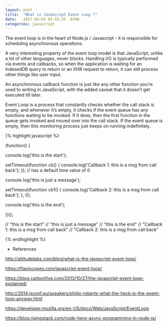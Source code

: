 ```yaml
---
layout: post
title:  "What is JavaScript Event Loop ?"
date:   2017-04-03 05:55:35 -0700
categories: javascript
---
```


The event loop is in the heart of Node.js / Javascript -
it is responsible for scheduling asynchronous operations.

A very interesting property of the event loop model is that JavaScript,
unlike a lot of other languages, never blocks. Handling I/O is typically
performed via events and callbacks, so when the application is waiting
for an IndexedDB query to return or an XHR request to return,
it can still process other things like user input.

An asynchronous callback function is just like any other function you’re used to writing in JavaScript, with the added caveat that it doesn’t get executed till later.

Event Loop is a process that constantly checks whether the call stack is empty, and whenever it’s empty, it checks if the event queue has any functions waiting to be invoked. If it does, then the first function in the queue gets invoked and moved over into the call stack. If the event queue is empty, then this monitoring process just keeps on running indefinitely. 

{% highlight javascript %}

(function() {

  console.log('this is the start');

  setTimeout(function cb() {
    console.log('Callback 1: this is a msg from call back');
  }); // has a default time value of 0

  console.log('this is just a message');

  setTimeout(function cb1() {
    console.log('Callback 2: this is a msg from call back');
  }, 0);

  console.log('this is the end');

})();

// "this is the start"
// "this is just a message"
// "this is the end"
// "Callback 1: this is a msg from call back"
// "Callback 2: this is a msg from call back"

{% endhighlight %}

- References

http://altitudelabs.com/blog/what-is-the-javascript-event-loop/

https://flaviocopes.com/javascript-event-loop/

https://blog.carbonfive.com/2013/10/27/the-javascript-event-loop-explained/

http://2014.jsconf.eu/speakers/philip-roberts-what-the-heck-is-the-event-loop-anyway.html

https://developer.mozilla.org/en-US/docs/Web/JavaScript/EventLoop

https://blog.risingstack.com/node-hero-async-programming-in-node-js/
